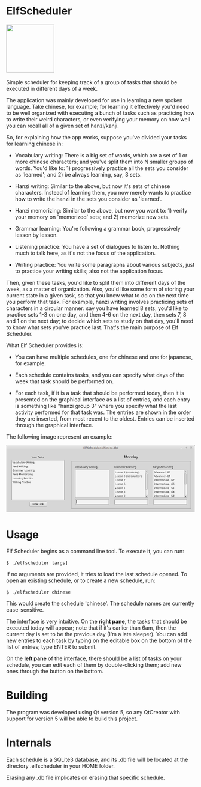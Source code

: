 # ElfScheduler

<img src="https://mjsaldanha.com/images/elf_icon.png" width="128" height="128">

Simple scheduler for keeping track of a group of tasks that should be executed in different days of a week.

The application was mainly developed for use in learning a new spoken language. Take chinese, for example; for learning it effectively you'd need to be well organized with executing a bunch of tasks such as practicing how to write their weird characters, or even verifying your memory on how well you can recall all of a given set of hanzi/kanji.

So, for explaining how the app works, suppose you've divided your tasks for learning chinese in:

- Vocabulary writing: There is a big set of words, which are a set of 1 or more chinese characters; and you've split them into N smaller groups of words. You'd like to: 1) progressively practice all the sets you consider as 'learned'; and 2) be always learning, say, 3 sets.

- Hanzi writing: Similar to the above, but now it's sets of chinese characters. Instead of learning them, you now merely wants to practice how to write the hanzi in the sets you consider as 'learned'.

- Hanzi memorizing: Similar to the above, but now you want to: 1) verify your memory on 'memorized' sets; and 2) memorize new sets.

- Grammar learning: You're following a grammar book, progressively lesson by lesson.

- Listening practice: You have a set of dialogues to listen to. Nothing much to talk here, as it's not the focus of the application.

- Writing practice: You write some paragraphs about various subjects, just to practice your writing skills; also not the application focus.

Then, given these tasks, you'd like to split them into different days of the week, as a matter of organization. Also, you'd like some form of storing your current state in a given task, so that you know what to do on the next time you perform that task. For example, hanzi writing involves practicing sets of characters in a circular manner: say you have learned 8 sets, you'd like to practice sets 1-3 on one day, and then 4-6 on the next day, then sets 7, 8 and 1 on the next day; to decide which sets to study on that day, you'll need to know what sets you've practice last. That's the main purpose of Elf Scheduler.

What Elf Scheduler provides is:

- You can have multiple schedules, one for chinese and one for japanese, for example.

- Each schedule contains tasks, and you can specify what days of the week that task should be performed on.

- For each task, if it is a task that should be performed today, then it is presented on the graphical interface as a list of entries, and each entry is something like "hanzi group 3" where you specify what the last activity performed for that task was. The entries are shown in the order they are inserted, from most recent to the oldest. Entries can be inserted through the graphical interface.

The following image represent an example:

![](./img_elfscheduler_example.png)

# Usage

Elf Scheduler begins as a command line tool. To execute it, you can run:

```
$ ./elfscheduler [args]
```

If no arguments are provided, it tries to load the last schedule opened. To open an existing schedule, or to create a new schedule, run:

```
$ ./elfscheduler chinese
```

This would create the schedule 'chinese'. The schedule names are currently case-sensitive.

The interface is very intuitive. On the **right pane**, the tasks that should be executed today will appear; note that if it's earlier than 6am, then the current day is set to be the previous day (I'm a late sleeper). You can add new entries to each task by typing on the editable box on the bottom of the list of entries; type ENTER to submit.

On the **left pane** of the interface, there should be a list of tasks on your schedule, you can edit each of them by double-clicking them; add new ones through the button on the bottom.

# Building

The program was developed using Qt version 5, so any QtCreator with support for version 5 will be able to build this project.

# Internals

Each schedule is a SQLite3 database, and its .db file will be located at the directory .elfscheduler in your HOME folder.

Erasing any .db file implicates on erasing that specific schedule.
